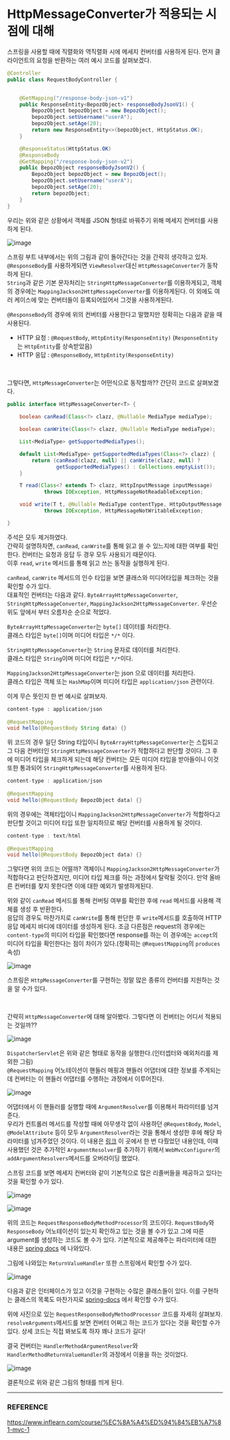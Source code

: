 # HttpMessageConverter가 적용되는 시점에 대해

스프링을 사용할 때에 직렬화와 역직렬화 시에 메세지 컨버터를 사용하게 된다. 먼저 클라이언트의 요청을 반환하는 여러 예시 코드를 살펴보겠다.  

```java
@Controller
public class RequestBodyController {


    @GetMapping("/response-body-json-v1")
    public ResponseEntity<BepozObject> responseBodyJsonV1() {
        BepozObject bepozObject = new BepozObject();
        bepozObject.setUsername("userA");
        bepozObject.setAge(20);
        return new ResponseEntity<>(bepozObject, HttpStatus.OK);
    }

    @ResponseStatus(HttpStatus.OK)
    @ResponseBody
    @GetMapping("/response-body-json-v2")
    public BepozObject responseBodyJsonV2() {
        BepozObject bepozObject = new BepozObject();
        bepozObject.setUsername("userA");
        bepozObject.setAge(20);
        return bepozObject;
    }
}
```

우리는 위와 같은 상황에서 객체를 JSON 형태로 바꿔주기 위해 메세지 컨버터를 사용하게 된다.  

![image](https://user-images.githubusercontent.com/45073750/121855148-fdc99100-cd2d-11eb-8dab-37fc703d6e00.png)

스프링 부트 내부에서는 위의 그림과 같이 돌아간다는 것을 간략히 생각하고 있자.  
``@ResponseBody``를 사용하게되면 ``ViewResolver``대신 ``HttpMessageConverter``가 동작하게 된다.  
``String``과 같은 기본 문자처리는 ``StringHttpMessageConverter``를 이용하게되고, 객체의 경우에는 ``MappingJackson2HttpMessageConverter``를 이용하게된다. 이 외에도 여러 케이스에 맞는 컨버터들이 등록되어있어서 그것을 사용하게된다.  

``@ResponseBody``의 경우에 위의 컨버터를 사용한다고 말했지만 정확히는 다음과 같을 때 사용된다.  

* HTTP 요청 : ``@RequestBody``, ``HttpEntity(ResponseEntity)`` (``ResponseEntity``는 ``HttpEntity``를 상속받았음)  
* HTTP 응답 : ``@ResponseBody``, ``HttpEntity(ResponseEntity)``

<br/>

그렇다면, ``HttpMessageConverter``는 어떤식으로 동작할까?? 간단히 코드로 살펴보겠다.  

```java
public interface HttpMessageConverter<T> {
  
	boolean canRead(Class<?> clazz, @Nullable MediaType mediaType);

	boolean canWrite(Class<?> clazz, @Nullable MediaType mediaType);

	List<MediaType> getSupportedMediaTypes();

	default List<MediaType> getSupportedMediaTypes(Class<?> clazz) {
		return (canRead(clazz, null) || canWrite(clazz, null) ?
				getSupportedMediaTypes() : Collections.emptyList());
	}

	T read(Class<? extends T> clazz, HttpInputMessage inputMessage)
			throws IOException, HttpMessageNotReadableException;

	void write(T t, @Nullable MediaType contentType, HttpOutputMessage outputMessage)
			throws IOException, HttpMessageNotWritableException;

}
```

주석은 모두 제거하였다.  
간략히 설명하자면, ``canRead``, ``canWrite``를 통해 읽고 쓸 수 있느지에 대한 여부를 확인한다. 컨버터는 요청과 응답 두 경우 모두 사용되기 때문이다.  
이후 ``read``, ``write`` 메서드를 통해 읽고 쓰는 동작을 실행하게 된다.  

``canRead``, ``canWrite`` 메서드의 인수 타입을 보면 클래스와 미디어타입을 체크하는 것을 확인할 수가 있다.  
대표적인 컨버터는 다음과 같다. ``ByteArrayHttpMessageConverter``, ``StringHttpMessageConverter``, ``MappingJackson2HttpMessageConverter``. 우선순위도 앞에서 부터 오름차순 순으로 적었다.  

``ByteArrayHttpMessageConverter``는 ``byte[]`` 데이터를 처리한다.  
클래스 타입은 ``byte[]``이며 미디어 타입은 ``*/*`` 이다.  

``StringHttpMessageConverter``는 ``String`` 문자로 데이터를 처리한다.  
클래스 타입은 ``String``이며 미디어 타입은 ``*/*``이다.  

``MappingJackson2HttpMessageConverter``는 json 으로 데이터를 처리한다.  
클래스 타입은 객체 또는 ``HashMap``이며 미디어 타입은 ``application/json`` 관련이다.  

이게 무슨 뜻인지 한 번 예시로 살펴보자.  

```java
content-type : application/json
  
@RequestMapping
void hello(@RequestBody String data) {}
```

위 코드의 경우 일단 String 타입이니 ``ByteArrayHttpMessageConverter``는 스킵되고 그 다음 컨버터인 ``StringHttpMessageConverter``가 적합하다고 판단할 것이다. 그 후에 미디어 타입을 체크하게 되는데 해당 컨버터는 모든 미디어 타입을 받아들이니 이것 또한 통과되어 ``StringHttpMessageConverter``를 사용하게 된다.  

```java
content-type : application/json
  
@RequestMapping
void hello(@RequestBody BepozObject data) {}
```

위의 경우에는 객체타입이니 ``MappingJackson2HttpMessageConverter``가 적합하다고 판단할 것이고 미디어 타입 또한 일치하므로 해당 컨버터를 사용하게 될 것이다.  

```java
content-type : text/html
  
@RequestMapping
void hello(@RequestBody BepozObject data) {}
```

그렇다면 위의 코드는 어떨까? 객체이니 ``MappingJackson2HttpMessageConverter``가 적합하다고 판단하겠지만, 미디어 타입 체크를 하는 과정에서 탈락될 것이다. 만약 올바른 컨버터를 찾지 못한다면 이에 대한 예외가 발생하게된다.  

위와 같이 ``canRead`` 메서드를 통해 컨버팅 여부를 확인한 후에 ``read`` 메서드를 사용해 객체를 생성 후 반환한다.  
응답의 경우도 마찬가지로 ``canWrite``를 통해 판단한 후 ``write``메서드를 호출하여 HTTP 응답 메세지 바디에 데이터를 생성하게 된다. 조금 다른점은 request의 경우에는 ``content-type``의 미디어 타입을 확인했다면 response를 하는 이 경우에는 ``accept``의 미디어 타입을 확인한다는 점이 차이가 있다.(정확히는 ``@RequestMapping``의 ``produces`` 속성)  

![image](https://user-images.githubusercontent.com/45073750/121858176-4b93c880-cd31-11eb-9ad0-89b2bf1f62fd.png)

스프링은 ``HttpMessageConverter``를 구현하는 정말 많은 종류의 컨버터를 지원하는 것을 알 수가 있다.  

<br/>

간략히 ``HttpMessageConverter``에 대해 알아봤다. 그렇다면 이 컨버터는 어디서 적용되는 것일까??  

![image](https://user-images.githubusercontent.com/45073750/121858410-8eee3700-cd31-11eb-80cf-45711e1deed1.png)

``DispatcherServlet``은 위와 같은 형태로 동작을 실행한다.(인터셉터와 예외처리를 제외한 그림)  
``@RequestMapping`` 어노테이션이 핸들러 매핑과 핸들러 어댑터에 대한 정보를 주게되는데 컨버터는 이 핸들러 어댑터를 수행하는 과정에서 이루어진다.  

![image](https://user-images.githubusercontent.com/45073750/121858680-d1b00f00-cd31-11eb-8ca8-6fc2f7003a4c.png)

어댑터에서 이 핸들러를 실행할 때에 ``ArgumentResolver``를 이용해서 파라미터를 넘겨준다.  
우리가 컨트롤러 메서드를 작성할 때에 아무생각 없이 사용하던 ``@RequestBody``,  ``Model``, ``@ModelAttribute`` 등이 모두 ``ArgumentResolver``라는 것을 통해서 생성한 후에 해당 파라미터를 넘겨주었던 것이다. 이 내용은 [링크](https://github.com/Be-poz/TIL/blob/master/Spring/Spring%20MVC%20Config%20%EA%B8%B0%EC%B4%88%20%EC%A0%95%EB%A6%AC.md) 이 곳에서 한 번 다뤘었던 내용인데, 이때 사용했던 것은 추가적인 ``ArgumentResolver``를 추가하기 위해서 ``WebMvcConfigurer``의 ``addArgumentResolvers``메서드를 오버라이딩 했었다.  

스프링 코드를 보면 메세지 컨버터와 같이 기본적으로 많은 리졸버들을 제공하고 있다는 것을 확인할 수가 있다.  

![image](https://user-images.githubusercontent.com/45073750/121859396-9d891e00-cd32-11eb-887d-1f01ec75549f.png)

![image](https://user-images.githubusercontent.com/45073750/121859557-ca3d3580-cd32-11eb-99c0-e019b8c5f61c.png)

위의 코드는 ``RequestResponseBodyMethodProcessor``의 코드이다. ``RequestBody``와 ``ResponseBody`` 어노테이션이 있는지 확인하고 있는 것을 볼 수가 있고 그에 따른 argument를 생성하는 코드도 볼 수가 있다. 기본적으로 제공해주는 파라미터에 대한 내용은 [spring docs](https://docs.spring.io/spring-framework/docs/current/reference/html/web.html#mvc-ann-arguments) 에 나와있다.  

그림에 나와있는 ``ReturnValueHandler`` 또한 스프링에서 확인할 수가 있다.  

![image](https://user-images.githubusercontent.com/45073750/121861222-9cf18700-cd34-11eb-98c1-0c19be732b20.png)

다음과 같은 인터페이스가 있고 이것을 구현하는 수많은 클래스들이 있다. 이를 구현하는 클래스의 목록도 마찬가지로 [spring-docs]( https://docs.spring.io/spring-framework/docs/current/reference/html/web.html#mvc-ann-return-types) 에서 확인할 수가 있다.  

위에 사진으로 있는 ``RequestResponseBodyMethodProcessor`` 코드를 자세히 살펴보자. ``resolveArguments``메서드를 보면 컨버터 어쩌고 하는 코드가 있다는 것을 확인할 수가 있다. 상세 코드는 직접 봐보도록 하자 꽤나 코드가 길다!  

결국 컨버터는 ``HandlerMethodArgumentResolver``와 ``HandlerMethodReturnValueHandler``의 과정에서 이용을 하는 것이었다.  

![image](https://user-images.githubusercontent.com/45073750/121862081-7253fe00-cd35-11eb-8769-49515eb43dc6.png)

결론적으로 위와 같은 그림의 형태를 띄게 된다.  

***

### REFERENCE

https://www.inflearn.com/course/%EC%8A%A4%ED%94%84%EB%A7%81-mvc-1